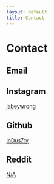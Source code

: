 ```yaml
---
layout: default
title: Contact
---
```

# Contact

## Email

## Instagram

[jabeywrong](https://www.instagram.com/jabeywrong)

## Github

[InDus7ry](https://github.com/InDus7ry)

## Reddit

[N/A](#)

